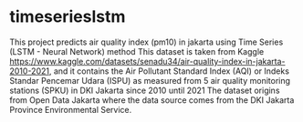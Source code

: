 # timeserieslstm
This project predicts air quality index (pm10) in jakarta using Time Series (LSTM - Neural Network) method
This dataset is taken from Kaggle https://www.kaggle.com/datasets/senadu34/air-quality-index-in-jakarta-2010-2021, and 
it contains the Air Pollutant Standard Index (AQI) or Indeks Standar Pencemar Udara (ISPU) as measured from 5 air quality monitoring stations (SPKU) in DKI Jakarta since 2010 until 2021
The dataset origins from Open Data Jakarta where the data source comes from the DKI Jakarta Province Environmental Service.
